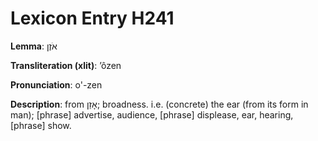 # Lexicon Entry H241

**Lemma**: אֹזֶן

**Transliteration (xlit)**: ʼôzen

**Pronunciation**: o'-zen

**Description**:
from אָזַן; broadness. i.e. (concrete) the ear (from its form in man); [phrase] advertise, audience, [phrase] displease, ear, hearing, [phrase] show.
